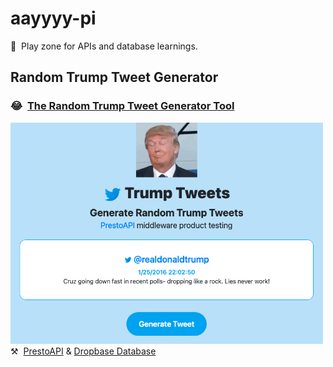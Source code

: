 # aayyyy-pi
👯 &nbsp;Play zone for APIs and database learnings.

## Random Trump Tweet Generator
### 😂  &nbsp;<a href="https://melanierosson.github.io/aayyyy-pi/" target="_blank">The Random Trump Tweet Generator Tool</a><br/>
<img src="generator.png" width="500"/><br/>
⚒️ &nbsp;<a href="https://prestoapi.com/" target="_blank">PrestoAPI</a> & <a href="https://app.dropbase.io/" target="_blank">Dropbase Database</a>

